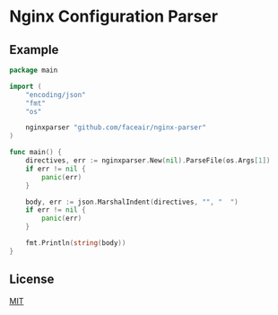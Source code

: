 # Nginx Configuration Parser

## Example

```go
package main

import (
	"encoding/json"
	"fmt"
	"os"

	nginxparser "github.com/faceair/nginx-parser"
)

func main() {
	directives, err := nginxparser.New(nil).ParseFile(os.Args[1])
	if err != nil {
		panic(err)
	}

	body, err := json.MarshalIndent(directives, "", "  ")
	if err != nil {
		panic(err)
	}

	fmt.Println(string(body))
}
```

## License

[MIT](LICENSE)
